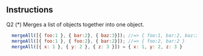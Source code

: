## Instructions

Q2 (*)
Merges a list of objects together into one object.

```js
  mergeAll([{ foo:1 }, { bar:2}, { baz:3}]); //=> { foo:1, bar:2, baz:3 }
  mergeAll([{ foo:1 }, { foo:2}, { bar:2}]); //=> { foo:2, bar:2 }
  mergeAll([{ x: 1 }, { y: 2 }, { z: 3 }]) = { x: 1, y: 2, z: 3 }
```